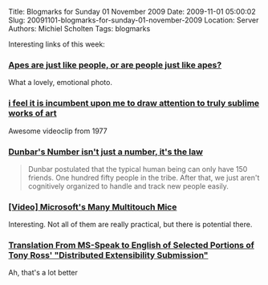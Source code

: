 Title: Blogmarks for Sunday 01 November 2009
Date: 2009-11-01 05:00:02
Slug: 20091101-blogmarks-for-sunday-01-november-2009
Location: Server
Authors: Michiel Scholten
Tags: blogmarks

<p>Interesting links of this week:</p>
<h3><a href="http://ngm.nationalgeographic.com/visions-of-earth/visions-earth-2009?image=2">Apes are just like people, or are people just like apes?</a></h3>
<p>What a lovely, emotional photo.</p>
<h3><a href="http://www.moby.com/journal/2009-10-28/i-feel-it-incumbent-upon-me-draw-attenti.html">i feel it is incumbent upon me to draw attention to truly sublime works of art</a></h3>
<p>Awesome videoclip from 1977</p>
<h3><a href="http://sethgodin.typepad.com/seths_blog/2009/10/the-penalty-for-violating-dunbars-law.html">Dunbar's Number isn't just a number, it's the law</a></h3>
<blockquote><p>Dunbar postulated that the typical human being can only have 150 friends. One hundred fifty people in the tribe. After that, we just aren't cognitively organized to handle and track new people easily.</p></blockquote>
<h3><a href="http://www.technologyreview.com/video/?vid=470">[Video] Microsoft's Many Multitouch Mice</a></h3>
<p>Interesting. Not all of them are really practical, but there is potential there.</p>
<h3><a href="http://diveintomark.org/archives/2009/10/05/distributed-unicorns-and-ponies">Translation From MS-Speak to English of Selected Portions of Tony Ross' "Distributed Extensibility Submission"</a></h3>
<p>Ah, that's a lot better</p>
